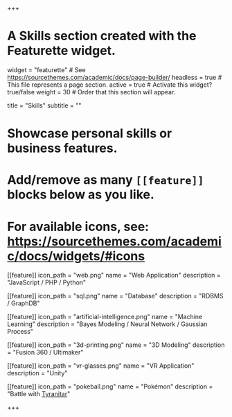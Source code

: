 +++
# A Skills section created with the Featurette widget.
widget = "featurette"  # See https://sourcethemes.com/academic/docs/page-builder/
headless = true  # This file represents a page section.
active = true  # Activate this widget? true/false
weight = 30  # Order that this section will appear.

title = "Skills"
subtitle = ""

# Showcase personal skills or business features.
# 
# Add/remove as many `[[feature]]` blocks below as you like.
# 
# For available icons, see: https://sourcethemes.com/academic/docs/widgets/#icons

[[feature]]
  icon_path = "web.png"
  name = "Web Application"
  description = "JavaScript / PHP / Python"

[[feature]]
  icon_path = "sql.png"
  name = "Database"
  description = "RDBMS / GraphDB"

[[feature]]
  icon_path = "artificial-intelligence.png"
  name = "Machine Learning"
  description = "Bayes Modeling / Neural Network / Gaussian Process"

[[feature]]
  icon_path = "3d-printing.png"
  name = "3D Modeling"
  description = "Fusion 360 / Ultimaker"

[[feature]]
  icon_path = "vr-glasses.png"
  name = "VR Application"
  description = "Unity"

[[feature]]
  icon_path = "pokeball.png"
  name = "Pokémon"
  description = "Battle with [Tyranitar](https://yakkun.com/swsh/zukan/n248)"

+++
